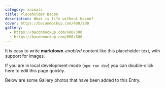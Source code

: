 ```yaml
---
category: animals
title: Placeholder Bacon
description: What is life without bacon?
cover: https://baconmockup.com/400/200
gallery:
  - https://baconmockup.com/600/300
  - https://baconmockup.com/600/600
---
```


It is easy to write **markdown**-*enabled* content like this placeholder text, with support for images.

If you are in local development-mode (`npm run dev`) you can double-click here to edit this page quickly.

Below are some Gallery photos that have been added to this Entry.
